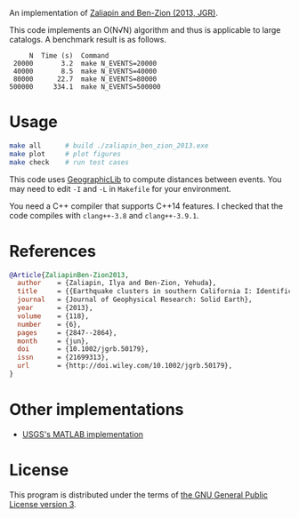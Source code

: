 An implementation of [Zaliapin and Ben-Zion (2013, JGR)](http://doi.wiley.com/10.1002/jgrb.50179).

This code implements an O(N√N) algorithm and thus is applicable to large catalogs.
A benchmark result is as follows.

```
     N  Time (s)  Command
 20000       3.2  make N_EVENTS=20000
 40000       8.5  make N_EVENTS=40000
 80000      22.7  make N_EVENTS=80000
500000     334.1  make N_EVENTS=500000
```

# Usage

```bash
make all      # build ./zaliapin_ben_zion_2013.exe
make plot     # plot figures
make check    # run test cases
```

This code uses [GeographicLib](http://geographiclib.sourceforge.net/) to compute distances between events.
You may need to edit `-I` and `-L` in `Makefile` for your environment.

You need a C++ compiler that supports C++14 features.
I checked that the code compiles with `clang++-3.8` and `clang++-3.9.1`.

# References

```bib
@Article{ZaliapinBen-Zion2013,
  author    = {Zaliapin, Ilya and Ben-Zion, Yehuda},
  title     = {{Earthquake clusters in southern California I: Identification and stability}},
  journal   = {Journal of Geophysical Research: Solid Earth},
  year      = {2013},
  volume    = {118},
  number    = {6},
  pages     = {2847--2864},
  month     = {jun},
  doi       = {10.1002/jgrb.50179},
  issn      = {21699313},
  url       = {http://doi.wiley.com/10.1002/jgrb.50179},
}
```

# Other implementations

- [USGS's MATLAB implementation](https://github.com/usgs/CatStat/blob/e474632893b36021ee3ea67831346c9cd91fa377/QCreport/Cluster_Detection.m)

# License

This program is distributed under the terms of [the GNU General Public License version 3](https://www.gnu.org/licenses/gpl-3.0.txt).
